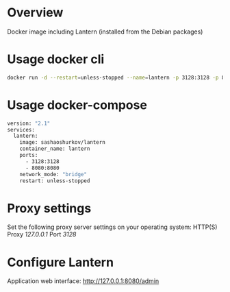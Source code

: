 # Overview
Docker image including Lantern (installed from the Debian packages)

# Usage docker cli
```bash
docker run -d --restart=unless-stopped --name=lantern -p 3128:3128 -p 8080:8080 sashaoshurkov/lantern
```

# Usage docker-compose
```bash
version: "2.1"
services:
  lantern:
    image: sashaoshurkov/lantern
    container_name: lantern
    ports:
      - 3128:3128
      - 8080:8080
    network_mode: "bridge"
    restart: unless-stopped
```

# Proxy settings
Set the following proxy server settings on your operating system:  HTTP(S) Proxy <i>127.0.0.1</i> Port <i>3128</i>

# Configure Lantern
Application web interface: http://127.0.0.1:8080/admin
